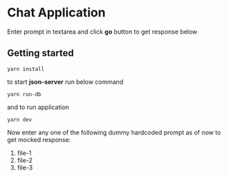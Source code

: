 # Chat Application

Enter prompt in textarea and click **go** button to get response below

## Getting started

`yarn install`

to start **json-server** run below command

`yarn run-db`

and to run application

`yarn dev`


Now enter any one of the following dummy hardcoded prompt as of now to get mocked response:
1. file-1
2. file-2
3. file-3

